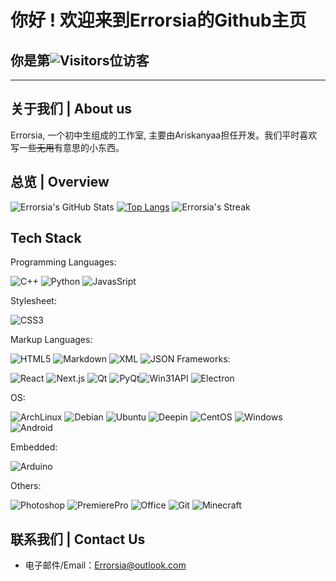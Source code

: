 # 你好 ! 欢迎来到Errorsia的Github主页

## 你是第![Visitors](https://count.kjchmc.cn/get/@errorsia?theme=asoul)位访客

---

## 关于我们 | About us

Errorsia, 一个初中生组成的工作室, 主要由Ariskanyaa担任开发。我们平时喜欢写一些~~无用~~有意思的小东西。

## 总览 | Overview

![Errorsia's GitHub Stats](https://github-readme-stats.vercel.app/api?theme=buefy&username=errorsia&count_private=true&show_icons=true&include_all_commits=true#pic_left)
[![Top Langs](https://github-readme-stats.vercel.app/api/top-langs/?username=Errorsia&layout=compact&locale=en)](https://github.com/anuraghazra/github-readme-stats)
![Errorsia's Streak](https://github-readme-streak-stats.herokuapp.com/?user=Errorsia&theme=buefy&hide_border=false)

## Tech Stack

Programming Languages:

![C++](https://img.shields.io/badge/C%2B%2B-00599C?style=flat-square&logo=cplusplus) ![Python](https://img.shields.io/badge/Python-blue?style=flat-square&logo=python&logoColor=white) ![JavasSript](https://img.shields.io/badge/JavaScript-F7DF1E?style=flat-square&logo=javascript&logoColor=black)

Stylesheet:

![CSS3](https://img.shields.io/badge/CSS3-1572B6?style=flat-square&logo=css3&logoColor=white#pic_left)

Markup Languages:

![HTML5](https://img.shields.io/badge/HTML5-E34F26?style=flat-square&logo=html5&logoColor=white) ![Markdown](https://img.shields.io/badge/Markdown-000000?style=flat-square&logo=markdown&logoColor=white) ![XML](https://img.shields.io/badge/XML-005FAD?style=flat-square&logo=xml&logoColor=white) ![JSON](https://img.shields.io/badge/JSON-black?style=flat-square&logo=json&logoColor=white)
Frameworks:

![React](https://img.shields.io/badge/React-61DAFB?style=flat-square&logo=react&logoColor=white) ![Next.js](https://img.shields.io/badge/Next.js-black?style=flat-square&logo=next.js&logoColor=white) ![Qt](https://img.shields.io/badge/Qt-41CD52?style=flat-square&logo=qt&logoColor=white) ![PyQt](https://img.shields.io/badge/PyQt-41CD52?style=flat-square&logo=qt&logoColor=white)![Win31API](https://img.shields.io/badge/Win32API-blue?style=flat-square&logo=wine&logoColor=white) ![Electron](https://img.shields.io/badge/Electron-47848F?style=flat-square&logo=electron&logoColor=white)

OS:

![ArchLinux](https://img.shields.io/badge/Arch%20Linux-1793D1?style=flat-square&logo=archlinux&logoColor=white) ![Debian](https://img.shields.io/badge/Debian-A81D33?style=flat-square&logo=debian&logoColor=white) ![Ubuntu](https://img.shields.io/badge/Ubuntu-E95420?style=flat-square&logo=ubuntu&logoColor=white) ![Deepin](https://img.shields.io/badge/Deepin-007CFF?style=flat-square&logo=deepin&logoColor=white) ![CentOS](https://img.shields.io/badge/CentOS-262577?style=flat-square&logo=centos&logoColor=white) ![Windows](https://img.shields.io/badge/Windows-blue?style=flat-square&logo=wine&logoColor=white) ![Android](https://img.shields.io/badge/Android-34A853?style=flat-square&logo=android&logoColor=white)

Embedded:

![Arduino](https://img.shields.io/badge/Arduino-00878F?style=flat-square&logo=arduino&logoColor=white)

Others:

![Photoshop](https://img.shields.io/badge/Photoshop-31A8FF?style=flat-square&logo=adobephotoshop&logoColor=white)  ![PremierePro](https://img.shields.io/badge/Premiere%20Pro-9999FF?style=flat-square&logo=adobepremierepro&logoColor=white) ![Office](https://img.shields.io/badge/Office-red?style=flat-square&logo=libreoffice&logoColor=white) ![Git](https://img.shields.io/badge/Git-F05032?style=flat-square&logo=git&logoColor=white) ![Minecraft](https://img.shields.io/badge/Minecraft-darkgreen?style=flat-square)

## 联系我们 | Contact Us

- 电子邮件/Email：<Errorsia@outlook.com>

<!--
**Errorsia/Errorsia** is a ✨ _special_ ✨ repository because its `README.md` (this file) appears on your GitHub profile.

Here are some ideas to get you started:

- 🔭 I’m currently working on ...
- 🌱 I’m currently learning ...
- 👯 I’m looking to collaborate on ...
- 🤔 I’m looking for help with ...
- 💬 Ask me about ...
- 📫 How to reach me: ...
- 😄 Pronouns: ...
- ⚡ Fun fact: ...
-->
